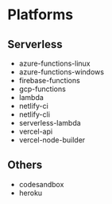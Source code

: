 # Platforms

## Serverless

- azure-functions-linux
- azure-functions-windows
- firebase-functions
- gcp-functions
- lambda
- netlify-ci
- netlify-cli
- serverless-lambda
- vercel-api
- vercel-node-builder

## Others

- codesandbox
- heroku
